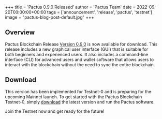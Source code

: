 +++
title = 'Pactus 0.9.0 Released'
author = 'Pactus Team'
date = 2022-09-20T00:00:00+00:00
tags = ['announcement', 'release', 'pactus', 'testnet']
image = "pactus-blog-post-default.jpg"
+++

## Overview

Pactus Blockchain Release [Version 0.9.0](https://github.com/pactus-project/pactus/releases/tag/v0.9.0)
is now available for download.
This release includes a new graphical user interface (GUI) that
is suitable for both beginners and experienced users.
It also includes a command-line interface (CLI) for advanced users and wallet software
that allows users to interact with the blockchain without the need to sync the entire blockchain.

## Download

This version has been implemented for Testnet-0 and is preparing for the upcoming Mainnet launch.
To get started with the Pactus Blockchain Testnet-0, simply [download](/download)
the latest version and run the Pactus software.

Join the Testnet now and get ready for the future!
